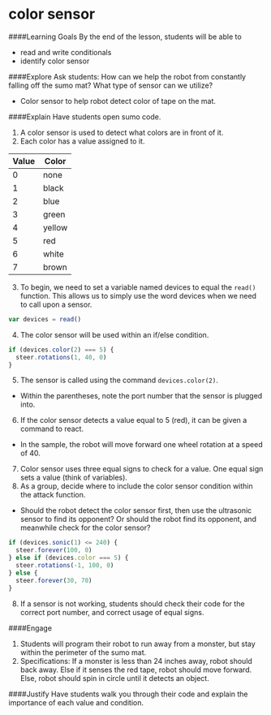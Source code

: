 # color sensor

####Learning Goals
By the end of the lesson, students will be able to
* read and write conditionals
* identify color sensor

####Explore
Ask students: How can we help the robot from constantly falling off the sumo mat? What type of sensor can we utilize?
  + Color sensor to help robot detect color of tape on the mat.

####Explain
Have students open sumo code.

1. A color sensor is used to detect what colors are in front of it. 
2. Each color has a value assigned to it.  

| Value     | Color     |  
| ------- | --------- |  
| 0         | none      |  
| 1         | black     |  
| 2         | blue      |  
| 3         | green     |  
| 4         | yellow    |  
| 5         | red       |  
| 6         | white     |  
| 7         | brown     |  

3. To begin, we need to set a variable named devices to equal the ```read()``` function. This allows us to simply use the word devices when we need to call upon a sensor. 
```js
var devices = read()
```

4. The color sensor will be used within an if/else condition.
```js
if (devices.color(2) === 5) {
  steer.rotations(1, 40, 0)
}
```

5. The sensor is called using the command ```devices.color(2)```.
  + Within the parentheses, note the port number that the sensor is plugged into.
6. If the color sensor detects a value equal to 5 (red), it can be given a command to react.
  + In the sample, the robot will move forward one wheel rotation at a speed of 40. 
7. Color sensor uses three equal signs to check for a value. One equal sign sets a value (think of variables).
8. As a group, decide where to include the color sensor condition within the attack function.
  + Should the robot detect the color sensor first, then use the ultrasonic sensor to find its opponent? Or should the robot find its opponent, and meanwhile check for the color sensor?
```js
if (devices.sonic(1) <= 240) {
  steer.forever(100, 0)
} else if (devices.color === 5) {
  steer.rotations(-1, 100, 0)
} else {
  steer.forever(30, 70)
}
```

8. If a sensor is not working, students should check their code for the correct port number, and correct usage of equal signs.


####Engage
1. Students will program their robot to run away from a monster, but stay within the perimeter of the sumo mat. 
2. Specifications: If a monster is less than 24 inches away, robot should back away. Else if it senses the red tape, robot should move forward. Else, robot should spin in circle until it detects an object.  

####Justify
Have students walk you through their code and explain the importance of each value and condition.

